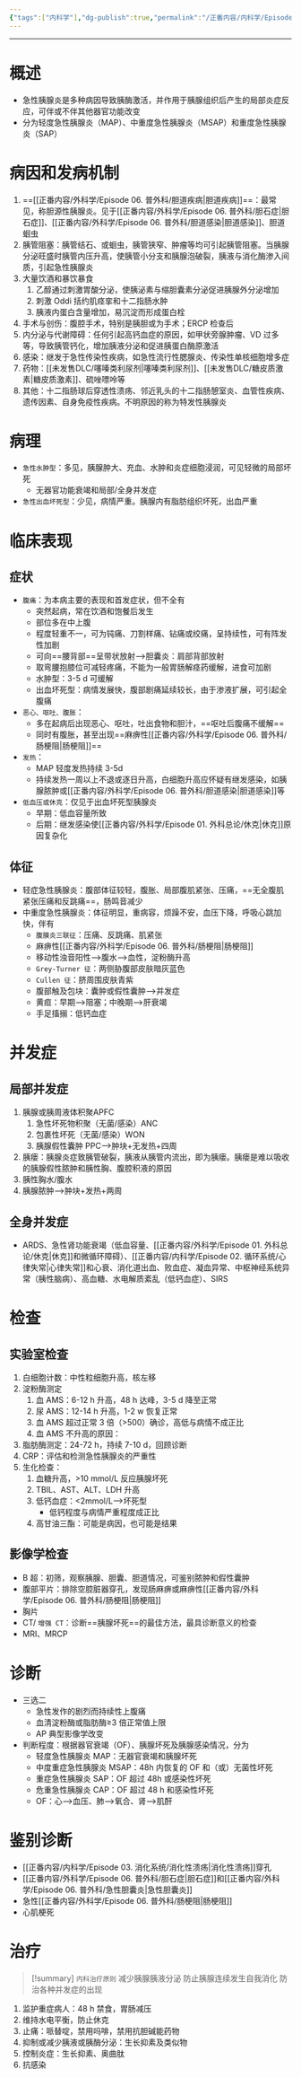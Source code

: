 ```yaml
---
{"tags":["内科学"],"dg-publish":true,"permalink":"/正番内容/内科学/Episode 03. 消化系统/急性胰腺炎/","dgPassFrontmatter":true}
---
```


---
# 概述
+ 急性胰腺炎是多种病因导致胰酶激活，并作用于胰腺组织后产生的局部炎症反应，可伴或不伴其他器官功能改变
+ 分为轻度急性胰腺炎（MAP）、中重度急性胰腺炎（MSAP）和重度急性胰腺炎（SAP）
# 病因和发病机制
1. ==[[正番内容/外科学/Episode 06. 普外科/胆道疾病\|胆道疾病]]==：最常见，称胆源性胰腺炎。见于[[正番内容/外科学/Episode 06. 普外科/胆石症\|胆石症]]、[[正番内容/外科学/Episode 06. 普外科/胆道感染\|胆道感染]]、胆道蛔虫
2. 胰管阻塞：胰管结石、或蛔虫，胰管狭窄、肿瘤等均可引起胰管阻塞。当胰腺分泌旺盛时胰管内压升高，使胰管小分支和胰腺泡破裂，胰液与消化酶渗入间质，引起急性胰腺炎
3. 大量饮酒和暴饮暴食
	1. 乙醇通过刺激胃酸分泌，使胰泌素与缩胆囊素分泌促进胰腺外分泌增加
	2. 刺激 Oddi 括约肌痉挛和十二指肠水肿
	3. 胰液内蛋白含量增加，易沉淀而形成蛋白栓
4. 手术与创伤：腹腔手术，特别是胰胆或为手术；ERCP 检查后
5. 内分泌与代谢障碍：任何引起高钙血症的原因，如甲状旁腺肿瘤、VD 过多等，导致胰管钙化，增加胰液分泌和促进胰蛋白酶原激活
6. 感染：继发于急性传染性疾病，如急性流行性腮腺炎、传染性单核细胞增多症
7. 药物：[[未发售DLC/噻嗪类利尿剂\|噻嗪类利尿剂]]、[[未发售DLC/糖皮质激素\|糖皮质激素]]、硫唑嘌呤等
8. 其他：十二指肠球后穿透性溃疡、邻近乳头的十二指肠憩室炎、血管性疾病、遗传因素、自身免疫性疾病。不明原因的称为特发性胰腺炎
# 病理
+ `急性水肿型`：多见，胰腺肿大、充血、水肿和炎症细胞浸润，可见轻微的局部坏死
	+ 无器官功能衰竭和局部/全身并发症
+ `急性出血坏死型`：少见，病情严重。胰腺内有脂肪组织坏死，出血严重
# 临床表现
## 症状
+ `腹痛`：为本病主要的表现和首发症状，但不全有
	+ 突然起病，常在饮酒和饱餐后发生
	+ 部位多在中上腹
	+ 程度轻重不一，可为钝痛、刀割样痛、钻痛或绞痛，呈持续性，可有阵发性加剧
	+ 可向==腰背部==呈带状放射—>胆囊炎：肩部背部放射
	+ 取弯腰抱膝位可减轻疼痛，不能为一般胃肠解痉药缓解，进食可加剧
	+ 水肿型：3-5 d 可缓解
	+ 出血坏死型：病情发展快，腹部剧痛延续较长，由于渗液扩展，可引起全腹痛
+ `恶心、呕吐、腹胀`：
	+ 多在起病后出现恶心、呕吐，吐出食物和胆汁，==呕吐后腹痛不缓解==
	+ 同时有腹胀，甚至出现==麻痹性[[正番内容/外科学/Episode 06. 普外科/肠梗阻\|肠梗阻]]==
+ `发热`：
	+ MAP 轻度发热持续 3-5d
	+ 持续发热一周以上不退或逐日升高，白细胞升高应怀疑有继发感染，如胰腺脓肿或[[正番内容/外科学/Episode 06. 普外科/胆道感染\|胆道感染]]等
+ `低血压或休克`：仅见于出血坏死型胰腺炎
	+ 早期：低血容量所致
	+ 后期：继发感染使[[正番内容/外科学/Episode 01. 外科总论/休克\|休克]]原因复杂化
## 体征
+ 轻症急性胰腺炎：腹部体征较轻，腹胀、局部腹肌紧张、压痛，==无全腹肌紧张压痛和反跳痛==，肠鸣音减少
+ 中重度急性胰腺炎：体征明显，重病容，烦躁不安，血压下降，呼吸心跳加快，伴有
	+ `腹膜炎三联征`：压痛、反跳痛、肌紧张
	+ 麻痹性[[正番内容/外科学/Episode 06. 普外科/肠梗阻\|肠梗阻]]
	+ 移动性浊音阳性-->腹水-->血性，淀粉酶升高
	+ `Grey-Turner 征`：两侧胁腹部皮肤暗灰蓝色
	+ `Cullen 征`：脐周围皮肤青紫
	+ 腹部触及包块：囊肿或假性囊肿-->并发症
	+ 黄疸：早期-->阻塞；中晚期-->肝衰竭
	+ 手足搐搦：低钙血症
# 并发症
## 局部并发症
1. 胰腺或胰周液体积聚APFC
	1. 急性坏死物积聚（无菌/感染）ANC
	2. 包裹性坏死（无菌/感染）WON
	3. 胰腺假性囊肿 PPC—>肿块+无发热+四周
2. 胰瘘：胰腺炎症致胰管破裂，胰液从胰管内流出，即为胰瘘。胰瘘是难以吸收的胰腺假性脓肿和胰性胸、腹腔积液的原因
3. 胰性胸水/腹水
4. 胰腺脓肿—>肿块+发热+两周
## 全身并发症
+ ARDS、急性肾功能衰竭（低血容量、[[正番内容/外科学/Episode 01. 外科总论/休克\|休克]]和微循环障碍）、[[正番内容/内科学/Episode 02. 循环系统/心律失常\|心律失常]]和心衰、消化道出血、败血症、凝血异常、中枢神经系统异常（胰性脑病）、高血糖、水电解质紊乱（低钙血症）、SIRS
# 检查
## 实验室检查
1. 白细胞计数：中性粒细胞升高，核左移
2. 淀粉酶测定
	1. 血 AMS：6-12 h 升高，48 h 达峰，3-5 d 降至正常
	2. 尿 AMS：12-14 h 升高，1-2 w 恢复正常
	3. 血 AMS 超过正常 3 倍（>500）确诊，高低与病情不成正比
	4. 血 AMS 不升高的原因：
3. 脂肪酶测定：24-72 h，持续 7-10 d，回顾诊断
4. CRP：评估和检测急性胰腺炎的严重性
5. 生化检查：
	1. 血糖升高，>10 mmol/L 反应胰腺坏死
	2. TBIL、AST、ALT、LDH 升高
	3. 低钙血症：<2mmol/L-->坏死型
		+ 低钙程度与病情严重程度成正比
	4. 高甘油三酯：可能是病因，也可能是结果
## 影像学检查
+ B 超：初筛，观察胰腺、胆囊、胆道情况，可鉴别脓肿和假性囊肿
+ 腹部平片：排除空腔脏器穿孔，发现肠麻痹或麻痹性[[正番内容/外科学/Episode 06. 普外科/肠梗阻\|肠梗阻]]
+ 胸片
+ CT/ `增强 CT`：诊断==胰腺坏死==的最佳方法，最具诊断意义的检查
+ MRI、MRCP
# 诊断
+ 三选二
	+ 急性发作的剧烈而持续性上腹痛
	+ 血清淀粉酶或脂肪酶≥3 倍正常值上限
	+ AP 典型影像学改变
+ 判断程度：根据器官衰竭（OF）、胰腺坏死及胰腺感染情况，分为
	+ 轻度急性胰腺炎 MAP：无器官衰竭和胰腺坏死
	+ 中度重症急性胰腺炎 MSAP：48h 内恢复的 OF 和（或）无菌性坏死
	+ 重症急性胰腺炎 SAP：OF 超过 48h 或感染性坏死
	+ 危重急性胰腺炎 CAP：OF 超过 48 h 和感染性坏死
	+ OF：心—>血压、肺—>氧合、肾—>肌酐
# 鉴别诊断
+ [[正番内容/内科学/Episode 03. 消化系统/消化性溃疡\|消化性溃疡]]穿孔
+ [[正番内容/外科学/Episode 06. 普外科/胆石症\|胆石症]]和[[正番内容/外科学/Episode 06. 普外科/急性胆囊炎\|急性胆囊炎]]
+ 急性[[正番内容/外科学/Episode 06. 普外科/肠梗阻\|肠梗阻]]
+ 心肌梗死
# 治疗
>[!summary] `内科治疗原则`
>减少胰腺胰液分泌
>防止胰腺连续发生自我消化
>防治各种并发症的出现

1. 监护重症病人：48 h 禁食，胃肠减压
2. 维持水电平衡，防止休克
3. 止痛：哌替啶，禁用吗啡，禁用抗胆碱能药物
4. 抑制或减少胰液或胰酶分泌：生长抑素及类似物
5. 控制炎症：生长抑素、奥曲肽
6. 抗感染